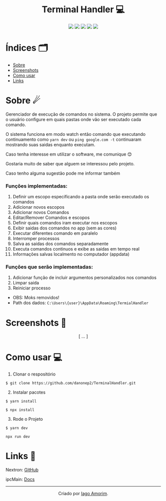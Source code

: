 <h1 align="center"> Terminal Handler 💻</h1>
<div align="center">
  <img src="https://img.shields.io/badge/TypeScript-007ACC?style=for-the-badge&logo=typescript&logoColor=white" />
  <img src="https://img.shields.io/badge/Electron-2B2E3A?style=for-the-badge&logo=electron&logoColor=9FEAF9" />
  <img src="https://img.shields.io/badge/next%20js-000000?style=for-the-badge&logo=nextdotjs&logoColor=white" />
  <img src="https://img.shields.io/badge/React-20232A?style=for-the-badge&logo=react&logoColor=61DAFB" />
  <img src="https://img.shields.io/badge/Tailwind_CSS-38B2AC?style=for-the-badge&logo=tailwind-css&logoColor=white" />
</div>


# Índices 🗂
* [Sobre](#sobre-)
* [Screenshots](#screenshots-)
* [Como usar](#como-usar-)
* [Links](#links-)

# Sobre ☄

Gerenciador de execução de comandos no sistema. O projeto permite que o usuário configure em quais pastas onde vão ser executado cada comando.

O sistema funciona em modo watch então comando que executando continuamento como `yarn dev` ou `ping google.com -t` continuaram mostrando suas saidas enquanto executam.

Caso tenha interesse em utilizar o software, me comunique 😊

Gostaria muito de saber que alguem se interessou pelo projeto.

Caso tenho alguma sugestão pode me informar também

### Funções implementadas:
1. Definir um escopo especificando a pasta onde serão executado os comandos
2. Adicionar novos escopos
3. Adicionar novos Comandos
4. Editar/Remover Comandos e escopos
5. Definir quais comandos iram executar nos escopos
6. Exibir saidas dos comandos no app (sem as cores)
7. Executar diferentes comando em paralelo
8. Interromper processos
9. Salva as saidas dos comandos separadamente
10. Executa comandos continuos e exibe as saidas em tempo real
11. Informações salvas localmento no computador (appdata)

### Funções que serão implementadas:
1. Adicionar função de incluir argumentos personalizados nos comandos
2. Limpar saida
3. Reiniciar processo

- OBS: Moks removidos!
- Path dos dados: `C:\Users\{user}\AppData\Roaming\TermialHandler`

# Screenshots 📸
<div display="inline" align="center">

[ ... ]

</div>

# Como usar 💻

1. Clonar o respositório

```shell
$ git clone https://github.com/danonep2/TerminalHandler.git
```

2. Instalar pacotes
```shell
$ yarn install
```
```shell
$ npx install
```

3. Rode o Projeto
```shell
$ yarn dev
```
```shell
npx run dev
```

# Links 🔗

Nextron: [GitHub](https://github.com/saltyshiomix/nextron)

ipcMain: [Docs](https://www.electronjs.org/pt/docs/latest/api/ipc-main)

<hr>
<div align="center">

Criado por [Iago Amorim](https://github.com/danonep2).

</div>
